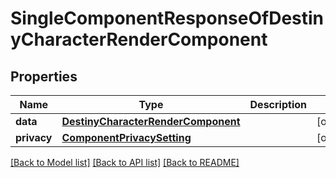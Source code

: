 # SingleComponentResponseOfDestinyCharacterRenderComponent

## Properties
Name | Type | Description | Notes
------------ | ------------- | ------------- | -------------
**data** | [**DestinyCharacterRenderComponent**](DestinyCharacterRenderComponent.md) |  | [optional] 
**privacy** | [**ComponentPrivacySetting**](ComponentPrivacySetting.md) |  | [optional] 

[[Back to Model list]](../README.md#documentation-for-models) [[Back to API list]](../README.md#documentation-for-api-endpoints) [[Back to README]](../README.md)


